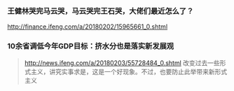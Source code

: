 ### 王健林哭完马云哭，马云哭完王石哭，大佬们最近怎么了？
http://finance.ifeng.com/a/20180202/15965661_0.shtml

### 10余省调低今年GDP目标：挤水分也是落实新发展观
>http://news.ifeng.com/a/20180203/55728484_0.shtml
>改变过去一些形式主义，讲究实事求是，这是一个好现象。不过，也要防止此举带来新形式主义
